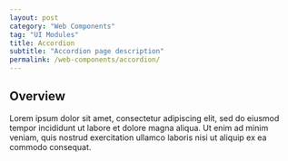 ```yaml
---
layout: post
category: "Web Components"
tag: "UI Modules"
title: Accordion
subtitle: "Accordion page description"
permalink: /web-components/accordion/
---
```


## Overview

Lorem ipsum dolor sit amet, consectetur adipiscing elit, sed do eiusmod tempor incididunt ut labore et dolore magna aliqua. Ut enim ad minim veniam, quis nostrud exercitation ullamco laboris nisi ut aliquip ex ea commodo consequat.